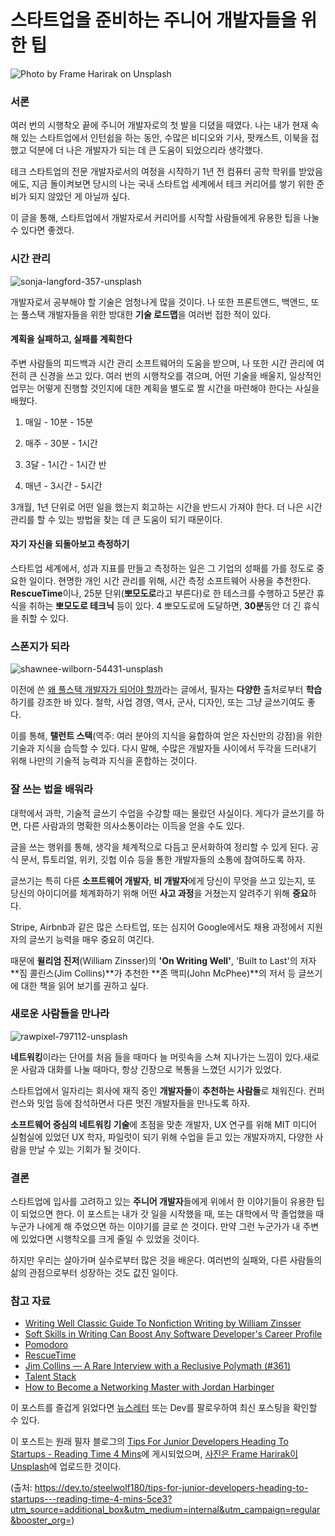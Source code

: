 # 스타트업을 준비하는 주니어 개발자들을 위한 팁

![Photo by Frame Harirak on Unsplash](https://res.cloudinary.com/practicaldev/image/fetch/s--HcaADbCK--/c_limit%2Cf_auto%2Cfl_progressive%2Cq_auto%2Cw_880/https://thepracticaldev.s3.amazonaws.com/i/5zw7rjghbuc79aahcr5p.jpg)

### 서론

여러 번의 시행착오 끝에 주니어 개발자로의 첫 발을 디뎠을 때였다. 나는 내가 현재 속해 있는 스타트업에서 인턴쉽을 하는 동안, 수많은 비디오와 기사, 팟캐스트, 이북을 접했고 덕분에 더 나은 개발자가 되는 데 큰 도움이 되었으리라 생각했다. 

테크 스타트업의 전문 개발자로서의 여정을 시작하기 1년 전 컴퓨터 공학 학위를 받았음에도, 지금 돌이켜보면 당시의 나는 국내 스타트업 세계에서 테크 커리어를 쌓기 위한 준비가 되지 않았던 게 아닐까 싶다. 

이 글을 통해, 스타트업에서 개발자로서 커리어를 시작할 사람들에게 유용한 팁을 나눌 수 있다면 좋겠다.

### 시간 관리

![sonja-langford-357-unsplash](https://images.ctfassets.net/ly2f59p4unnn/15iu2B1Er3xSxMOsccY7c3/7d999cf1a8282c8c582e116df60eae27/sonja-langford-357-unsplash.jpg)

개발자로서 공부해야 할 기술은 엄청나게 많을 것이다. 나 또한 프론트앤드, 백앤드, 또는 풀스택 개발자들을 위한 방대한 **기술 로드맵**을 여러번 접한 적이 있다. 

#### 계획을 실패하고, 실패를 계획한다

주변 사람들의 피드백과 시간 관리 소프트웨어의 도움을 받으며, 나 또한 시간 관리에 여전히 큰 신경을 쓰고 있다. 여러 번의 시행착오를 겪으며, 어떤 기술을 배울지, 일상적인 업무는 어떻게 진행할 것인지에 대한 계획을 별도로 짤 시간을 마련해야 한다는 사실을 배웠다.

1) 매일 - 10분 - 15분

2) 매주 - 30분 - 1시간

3) 3달 - 1시간 - 1시간 반

4) 매년 - 3시간 - 5시간

3개월, 1년 단위로 어떤 일을 했는지 회고하는 시간을 반드시 가져야 한다. 더 나은 시간 관리를 할 수 있는 방법을 찾는 데 큰 도움이 되기 때문이다.

#### 자기 자신을 되돌아보고 측정하기

스타트업 세계에서, 성과 지표를 만들고 측정하는 일은 그 기업의 성패를 가를 정도로 중요한 일이다. 현명한 개인 시간 관리를 위해, 시간 측정 소프트웨어 사용을 추천한다. **RescueTime**이나, 25분 단위(**뽀모도로**라고 부른다)로 한 테스크를 수행하고 5분간 휴식을 취하는 **뽀모도로 테크닉** 등이 있다. 4 뽀모도로에 도달하면, **30분**동안 더 긴 휴식을 취할 수 있다.

### 스폰지가 되라

![shawnee-wilborn-54431-unsplash](https://images.ctfassets.net/ly2f59p4unnn/1GTv4ivUjM5ow26hWHYaiy/0b2752cb53423360e192f831e9d713f5/shawnee-wilborn-54431-unsplash.jpg)

이전에 쓴 [왜 풀스택 개발자가 되어야 할까](https://www.maxongzb.com/why-be-a-full-stack-developer-reading-time-3-mins/)라는 글에서, 필자는 **다양한** 출처로부터 **학습**하기를 강조한 바 있다. 철학, 사업 경영, 역사, 군사, 디자인, 또는 그냥 글쓰기여도 좋다. 

이를 통해, **탤런트 스택**(역주: 여러 분야의 지식을 융합하여 얻은 자신만의 강점)을 위한 기술과 지식을 습득할 수 있다. 다시 말해, 수많은 개발자들 사이에서 두각을 드러내기 위해 나만의 기술적 능력과 지식을 혼합하는 것이다. 

### 잘 쓰는 법을 배워라

대학에서 과학, 기술적 글쓰기 수업을 수강할 때는 몰랐던 사실이다. 게다가 글쓰기를 하면, 다른 사람과의 명확한 의사소통이라는 이득을 얻을 수도 있다. 

글을 쓰는 행위를 통해, 생각을 체계적으로 다듬고 문서화하여 정리할 수 있게 된다. 공식 문서, 튜토리얼, 위키, 깃헙 이슈 등을 통한 개발자들의 소통에 참여하도록 하자.  

글쓰기는 특히 다른 **소프트웨어 개발자**, **비 개발자**에게 당신이 무엇을 쓰고 있는지, 또 당신의 아이디어를 체계화하기 위해 어떤 **사고 과정**을 거쳤는지 알려주기 위해 **중요**하다.

Stripe, Airbnb과 같은 많은 스타트업, 또는 심지어 Google에서도 채용 과정에서 지원자의 글쓰기 능력을 매우 중요히 여긴다. 

때문에 **윌리엄 진저**(William Zinsser)의 **'On Writing Well'**, 'Built to Last'의 저자 **짐 콜린스(Jim Collins)**가 추천한 **존 맥피(John McPhee)**의 저서 등 글쓰기에 대한 책을 읽어 보기를 권하고 싶다.

### 새로운 사람들을 만나라

![rawpixel-797112-unsplash](https://images.ctfassets.net/ly2f59p4unnn/6XZoMj0KeEvMR7ylGG9kIQ/b44236abfa2db81689d27778cc4bf32d/rawpixel-797112-unsplash.jpg)

**네트워킹**이라는 단어를 처음 들을 때마다 늘 머릿속을 스쳐 지나가는 느낌이 있다.새로운 사람과 대화를 나눌 때마다, 항상 긴장으로 복통을 느꼈던 시기가 있었다. 

스타트업에서 일자리는 회사에 재직 중인 **개발자들**이 **추천하는 사람들**로 채워진다. 컨퍼런스와 밋업 등에 참석하면서 다른 멋진 개발자들을 만나도록 하자. 

**소프트웨어 중심의 네트워킹 기술**에 초점을 맞춘 개발자, UX 연구를 위해  MIT 미디어 실험실에 있었던 UX 학자, 파일럿이 되기 위해 수업을 듣고 있는 개발자까지, 다양한 사람을 만날 수 있는 기회가 될 것이다.



### 결론

스타트업에 입사를 고려하고 있는 **주니어 개발자**들에게 위에서 한 이야기들이 유용한 팁이 되었으면 한다. 이 포스트는 내가 갓 일을 시작했을 때, 또는 대학에서 막 졸업했을 때 누군가 나에게 해 주었으면 하는 이야기를 글로 쓴 것이다. 만약 그런 누군가가 내 주변에 있었다면 시행착오를 크게 줄일 수 있었을 것이다.

하지만 우리는 살아가며 실수로부터 많은 것을 배운다. 여러번의 실패와, 다른 사람들의 삶의 관점으로부터 성장하는 것도 값진 일이다.



### 참고 자료

- [Writing Well Classic Guide To Nonfiction Writing by William Zinsser](https://www.amazon.com/Writing-Well-Classic-Guide-Nonfiction/dp/0060891548)
- [Soft Skills in Writing Can Boost Any Software Developer's Career Profile](https://smartbear.com/blog/test-and-monitor/soft-skills-in-writing-can-boost-any-software-deve/)
- [Pomodoro](https://francescocirillo.com/pages/pomodoro-technique)
- [RescueTime](https://www.rescuetime.com/ref/323693)
- [Jim Collins — A Rare Interview with a Reclusive Polymath (#361)](https://tim.blog/2019/02/18/jim-collins/#)
- [Talent Stack](https://personalexcellence.co/blog/talent-stack/)
- [How to Become a Networking Master with Jordan Harbinger](https://www.scienceofpeople.com/networking-master/)

이 포스트를 즐겁게 읽었다면 [뉴스레터](https://meetup.us16.list-manage.com/subscribe?u=d88b15509e7fa1c01f65a136d&id=9dd43761a1) 또는 Dev를 팔로우하여 최신 포스팅을 확인할 수 있다.

이 포스트는 원래 필자 블로그의 [Tips For Junior Developers Heading To Startups - Reading Time 4 Mins](https://www.maxongzb.com/tips-for-junior-developers-heading-to-startups-reading-time-4-mins/)에 게시되었으며, [사진은 Frame Harirak이 Unsplash](https://unsplash.com/photos/Ei_lQ6kTwiI)에 업로드한 것이다.

(출처: https://dev.to/steelwolf180/tips-for-junior-developers-heading-to-startups---reading-time-4-mins-5ce3?utm_source=additional_box&utm_medium=internal&utm_campaign=regular&booster_org=)